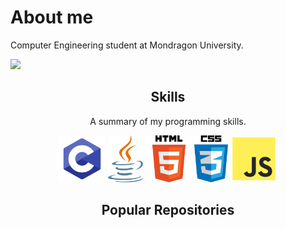 # About me
  Computer Engineering student at Mondragon University.
  
  ![](https://komarev.com/ghpvc/?username=Izan24&color=f590df)
  
  
<h2 align="center">Skills</h2>
<p align="center">A summary of my programming skills.</p>

<p align="center">
  <img src='https://raw.githubusercontent.com/Izan24/Izan24/main/skills/c-programming.png' height='75px'>
  <img src='https://raw.githubusercontent.com/Izan24/Izan24/main/skills/java-programming.png' height='75px'>
  <img src='https://raw.githubusercontent.com/Izan24/Izan24/main/skills/html-programming.png' height='75px'>
  <img src='https://raw.githubusercontent.com/Izan24/Izan24/main/skills/css-programming.png' height='75px'>
  <img src='https://raw.githubusercontent.com/Izan24/Izan24/main/skills/js-programming.png' height='75px'>
</p>

<h2 align="center">Popular Repositories</h2>

  

